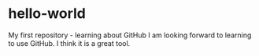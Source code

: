 # hello-world
My first repository - learning about GitHub
I am looking forward to learning to use GitHub. I think it is a great tool.
